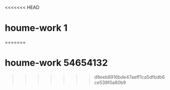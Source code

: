 <<<<<<< HEAD
# houme-work 1
=======
# houme-work 54654132
>>>>>>> d8eeb8916bde47aeff1ca5dfbdb6ce538f0a80b9
